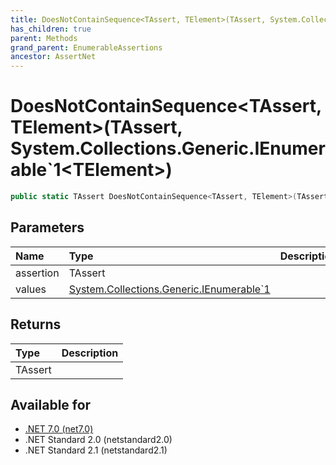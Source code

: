 ```yaml
---
title: DoesNotContainSequence<TAssert, TElement>(TAssert, System.Collections.Generic.IEnumerable`1<TElement>)
has_children: true
parent: Methods
grand_parent: EnumerableAssertions
ancestor: AssertNet
---
```

# DoesNotContainSequence&lt;TAssert, TElement&gt;(TAssert, System.Collections.Generic.IEnumerable`1&lt;TElement&gt;)

```csharp
public static TAssert DoesNotContainSequence<TAssert, TElement>(TAssert assertion, System.Collections.Generic.IEnumerable`1<TElement> values);
```

## Parameters
| Name      | Type                                                                                                                                                  | Description |
|:----------|:------------------------------------------------------------------------------------------------------------------------------------------------------|:------------|
| assertion | TAssert                                                                                                                                               |             |
| values    | [System.Collections.Generic.IEnumerable`1<TElement>](https://learn.microsoft.com/en-us/dotnet/api/system.collections.generic.ienumerable-1<telement>) |             |


## Returns
| Type    | Description |
|:--------|:------------|
| TAssert |             |

## Available for
- [.NET 7.0 (net7.0)](https://versionsof.net/core/7.0/)
- .NET Standard 2.0 (netstandard2.0)
- .NET Standard 2.1 (netstandard2.1)
